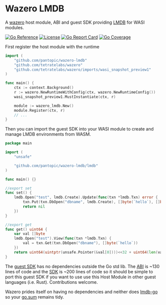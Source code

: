 # Wazero LMDB

A [wazero](github.com/tetratelabs/wazero) host module, ABI and guest SDK providing [LMDB](github.com/PowerDNS/lmdb-go/lmdb) for WASI modules.

[![Go Reference](https://godoc.org/github.com/pantopic/plugin-lmdb?status.svg)](https://godoc.org/github.com/pantopic/plugin-lmdb)
[![License](https://img.shields.io/badge/License-Apache_2.0-dd6600.svg)](https://opensource.org/licenses/Apache-2.0)
[![Go Report Card](https://goreportcard.com/badge/github.com/pantopic/plugin-lmdb?4)](https://goreportcard.com/report/github.com/pantopic/plugin-lmdb)
[![Go Coverage](https://github.com/pantopic/plugin-lmdb/wiki/coverage.svg)](https://raw.githack.com/wiki/pantopic/plugin-lmdb/coverage.html)

First register the host module with the runtime

```go
import (
	"github.com/pantopic/wazero-lmdb"
	"github.com/tetratelabs/wazero"
	"github.com/tetratelabs/wazero/imports/wasi_snapshot_preview1"
)

func main() {
	ctx := context.Background()
	r := wazero.NewRuntimeWithConfig(ctx, wazero.NewRuntimeConfig())
	wasi_snapshot_preview1.MustInstantiate(ctx, r)

	module := wazero_lmdb.New()
	module.Register(ctx, r)
	// ...
}
```

Then you can import the guest SDK into your WASI module to create and manage LMDB environments from WASM.

```go
package main

import (
	"unsafe"

	"github.com/pantopic/wazero-lmdb/lmdb"
)

func main() {}

//export set
func set() {
	lmdb.Open("test", lmdb.Create).Update(func(txn *lmdb.Txn) error {
		txn.Put(txn.DbOpen("dbname", lmdb.Create), []byte(`hello`), []byte(`world`))
		return nil
	})
}

//export get
func get() uint64 {
	var val []byte
	lmdb.Open("test").View(func(txn *lmdb.Txn) {
		val = txn.Get(txn.DbOpen("dbname"), []byte(`hello`))
	})
	return uint64(uintptr(unsafe.Pointer(&val[0])))<<32 + uint64(len(val))
}
```

The [guest SDK](https://pkg.go.dev/github.com/pantopic/wazero-lmdb/lmdb) has no dependencies outside the Go std lib.
The [ABI](lmdb/abi.go) is ~130 lines of code and the [SDK](lmdb/sdk.go) is ~200 lines of code so it should be simple
to port this guest SDK if you want to use use this Host Module in other guest languages (i.e. Rust).
Contributions welcome.

Wazero prides itself on having no dependencies and neither does [lmdb-go](github.com/PowerDNS/lmdb-go/lmdb) so your [go.sum](go.sum) remains tidy.
